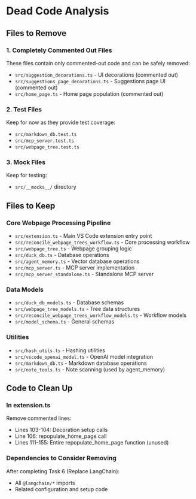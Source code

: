 # Dead Code Analysis

## Files to Remove

### 1. Completely Commented Out Files

These files contain only commented-out code and can be safely removed:

- `src/suggestion_decorations.ts` - UI decorations (commented out)
- `src/suggestions_page_decorations.ts` - Suggestions page UI (commented out)
- `src/home_page.ts` - Home page population (commented out)

### 2. Test Files

Keep for now as they provide test coverage:

- `src/markdown_db.test.ts`
- `src/mcp_server.test.ts`
- `src/webpage_tree.test.ts`

### 3. Mock Files

Keep for testing:

- `src/__mocks__/` directory

## Files to Keep

### Core Webpage Processing Pipeline

- `src/extension.ts` - Main VS Code extension entry point
- `src/reconcile_webpage_trees_workflow.ts` - Core processing workflow
- `src/webpage_tree.ts` - Webpage grouping logic
- `src/duck_db.ts` - Database operations
- `src/agent_memory.ts` - Vector database operations
- `src/mcp_server.ts` - MCP server implementation
- `src/mcp_server_standalone.ts` - Standalone MCP server

### Data Models

- `src/duck_db_models.ts` - Database schemas
- `src/webpage_tree_models.ts` - Tree data structures
- `src/reconcile_webpage_trees_workflow_models.ts` - Workflow models
- `src/model_schema.ts` - General schemas

### Utilities

- `src/hash_utils.ts` - Hashing utilities
- `src/vscode_openai_model.ts` - OpenAI model integration
- `src/markdown_db.ts` - Markdown database operations
- `src/note_tools.ts` - Note scanning (used by agent_memory)

## Code to Clean Up

### In extension.ts

Remove commented lines:

- Lines 103-104: Decoration setup calls
- Line 106: repopulate_home_page call
- Lines 111-155: Entire repopulate_home_page function (unused)

### Dependencies to Consider Removing

After completing Task 6 (Replace LangChain):

- All `@langchain/*` imports
- Related configuration and setup code
